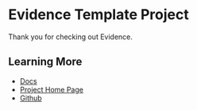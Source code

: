 
# Evidence Template Project

Thank you for checking out Evidence. 

## Learning More

- [Docs](https://docs.evidence.dev/)
- [Project Home Page](https://www.evidence.dev)
- [Github](https://github.com/evidence-dev/evidence)


